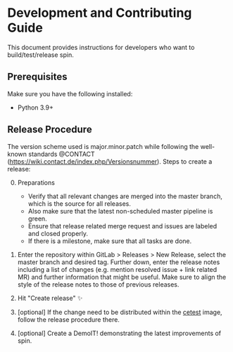 # Development and Contributing Guide

This document provides instructions for developers who want
to build/test/release spin.

## Prerequisites

Make sure you have the following installed:

- Python 3.9+

## Release Procedure

The version scheme used is major.minor.patch while following the well-known
standards @CONTACT (https://wiki.contact.de/index.php/Versionsnummer).
Steps to create a release:

0. Preparations

   - Verify that all relevant changes are merged into the master branch, which
     is the source for all releases.
   - Also make sure that the latest non-scheduled master pipeline is green.
   - Ensure that release related merge request and issues are labeled and closed
     properly.
   - If there is a milestone, make sure that all tasks are done.

1. Enter the repository within GitLab > Releases > New Release, select the
   master branch and desired tag. Further down, enter the release notes
   including a list of changes (e.g. mention resolved issue + link related MR)
   and further information that might be useful. Make sure to align the style of
   the release notes to those of previous releases.

2. Hit "Create release" ✨

3. [optional] If the change need to be distributed within the
   [cetest](https://code.contact.de/qs/images/cetest) image, follow the release
   procedure there.

4. [optional] Create a DemoIT! demonstrating the latest improvements of spin.

